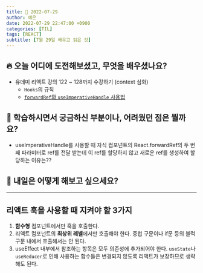 ```yaml
---
title: 📸 2022-07-29
author: 예은
date: 2022-07-29 22:47:00 +0900
categories: [TIL]
tags: [REACT]
subtitle: [7월 29일 배우고 읽은 것]
---
```


## 🔥 오늘 어디에 도전해보셨고, 무엇을 배우셨나요?

- 유데미 리액트 강의 122 ~ 128까지 수강하기 (context 심화)
  - `Hooks`의 규칙
  - [`forwardRef`와 `useImperativeHandle` 사용법](/posts/react-ref/)

## 🌊 학습하시면서 궁금하신 부분이나, 어려웠던 점은 뭘까요?

- useImperativeHandle를 사용할 때 자식 컴포넌트의 React.forwardRef의 두 번째 파라미터로 ref를 전달 받는데 이 ref를 할당하지 않고 새로운 ref를 생성하여 할당하는 이유는??

## 🌟 내일은 어떻게 해보고 싶으세요?

---

## 리액트 훅을 사용할 때 지켜야 할 3가지

1. **함수형** 컴포넌트에서만 훅을 호출한다.
2. 리액트 컴포넌트의 **최상위 레벨**에서만 호출해야 한다. 중첩 구문이나 if문 등의 블럭 구문 내에서 호출해서는 안 된다.
3. useEffect 내부에서 참조하는 항목은 모두 의존성에 추가되어야 한다. `useState`나 `useReducer`로 인해 사용하는 함수들은 변경되지 않도록 리액트가 보장하므로 생략해도 된다.
